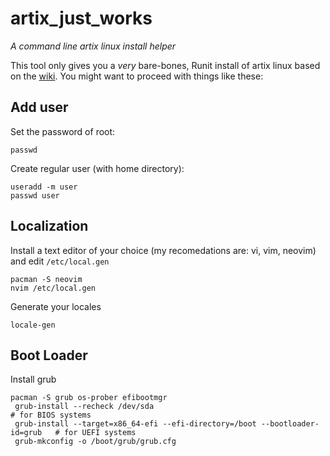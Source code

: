 # artix_just_works

*A command line artix linux install helper*

This tool only gives you a *very* bare-bones, Runit install of artix linux based on the [wiki](https://wiki.artixlinux.org/Main/Installation). You might want to proceed with things like these:

## Add user
Set the password of root:
```
passwd
```

Create regular user (with home directory):
```
useradd -m user
passwd user
```

## Localization
Install a text editor of your choice (my recomedations are: vi, vim, neovim) and edit ```/etc/local.gen```

```
pacman -S neovim
nvim /etc/local.gen
```

Generate your locales
```
locale-gen
```

## Boot Loader
Install grub
```
pacman -S grub os-prober efibootmgr
 grub-install --recheck /dev/sda                                               # for BIOS systems
 grub-install --target=x86_64-efi --efi-directory=/boot --bootloader-id=grub   # for UEFI systems
 grub-mkconfig -o /boot/grub/grub.cfg
```
